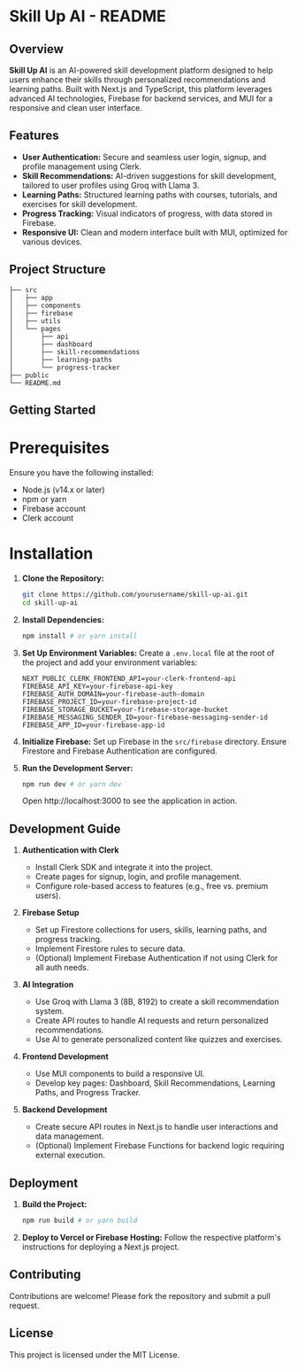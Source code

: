 # Skill Up AI - README

## Overview

**Skill Up AI** is an AI-powered skill development platform designed to help users enhance their skills through personalized recommendations and learning paths. Built with Next.js and TypeScript, this platform leverages advanced AI technologies, Firebase for backend services, and MUI for a responsive and clean user interface.

## Features

- **User Authentication:** Secure and seamless user login, signup, and profile management using Clerk.
- **Skill Recommendations:** AI-driven suggestions for skill development, tailored to user profiles using Groq with Llama 3.
- **Learning Paths:** Structured learning paths with courses, tutorials, and exercises for skill development.
- **Progress Tracking:** Visual indicators of progress, with data stored in Firebase.
- **Responsive UI:** Clean and modern interface built with MUI, optimized for various devices.

## Project Structure

```plaintext
├── src
│   ├── app
│   ├── components
│   ├── firebase
│   ├── utils
│   └── pages
│       ├── api
│       ├── dashboard
│       ├── skill-recommendations
│       ├── learning-paths
│       └── progress-tracker
├── public
└── README.md
```

## Getting Started

# Prerequisites

Ensure you have the following installed:
* Node.js (v14.x or later)
* npm or yarn
* Firebase account
* Clerk account

# Installation

1. **Clone the Repository:**

   ```bash
   git clone https://github.com/yourusername/skill-up-ai.git
   cd skill-up-ai
   ```

2. **Install Dependencies:**

   ```bash
   npm install # or yarn install
   ```

3. **Set Up Environment Variables:**
   Create a `.env.local` file at the root of the project and add your environment variables:

   ```plaintext
   NEXT_PUBLIC_CLERK_FRONTEND_API=your-clerk-frontend-api
   FIREBASE_API_KEY=your-firebase-api-key
   FIREBASE_AUTH_DOMAIN=your-firebase-auth-domain
   FIREBASE_PROJECT_ID=your-firebase-project-id
   FIREBASE_STORAGE_BUCKET=your-firebase-storage-bucket
   FIREBASE_MESSAGING_SENDER_ID=your-firebase-messaging-sender-id
   FIREBASE_APP_ID=your-firebase-app-id
   ```

4. **Initialize Firebase:**
   Set up Firebase in the `src/firebase` directory. Ensure Firestore and Firebase Authentication are configured.

5. **Run the Development Server:**

   ```bash
   npm run dev # or yarn dev
   ```

   Open http://localhost:3000 to see the application in action.

## Development Guide

1. **Authentication with Clerk**
   * Install Clerk SDK and integrate it into the project.
   * Create pages for signup, login, and profile management.
   * Configure role-based access to features (e.g., free vs. premium users).

2. **Firebase Setup**
   * Set up Firestore collections for users, skills, learning paths, and progress tracking.
   * Implement Firestore rules to secure data.
   * (Optional) Implement Firebase Authentication if not using Clerk for all auth needs.

3. **AI Integration**
   * Use Groq with Llama 3 (8B, 8192) to create a skill recommendation system.
   * Create API routes to handle AI requests and return personalized recommendations.
   * Use AI to generate personalized content like quizzes and exercises.

4. **Frontend Development**
   * Use MUI components to build a responsive UI.
   * Develop key pages: Dashboard, Skill Recommendations, Learning Paths, and Progress Tracker.

5. **Backend Development**
   * Create secure API routes in Next.js to handle user interactions and data management.
   * (Optional) Implement Firebase Functions for backend logic requiring external execution.

## Deployment

1. **Build the Project:**

   ```bash
   npm run build # or yarn build
   ```

2. **Deploy to Vercel or Firebase Hosting:**
   Follow the respective platform's instructions for deploying a Next.js project.

## Contributing

Contributions are welcome! Please fork the repository and submit a pull request.

## License

This project is licensed under the MIT License.

